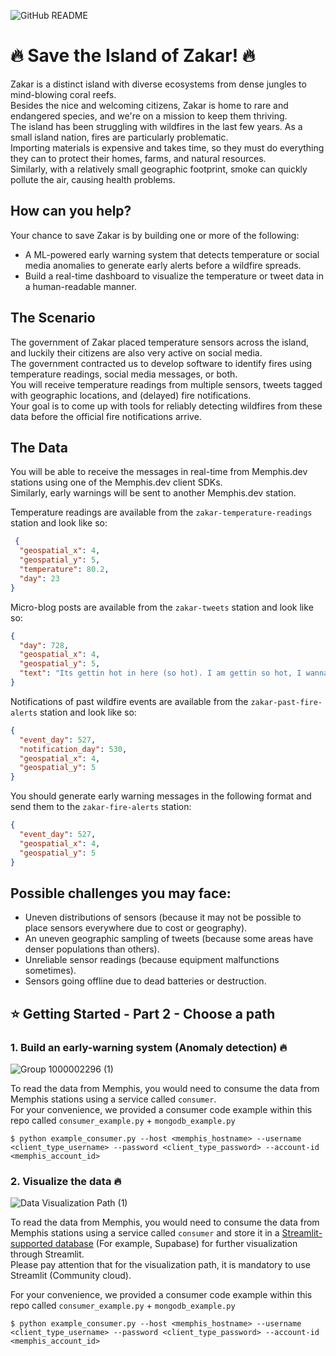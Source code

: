 ![GitHub README](https://github.com/memphisdev/save-zakar-hackathon/assets/70286779/608ddd4f-4b71-484f-8d10-ebed3622d13e)


# 🔥 Save the Island of Zakar! 🔥 #
Zakar is a distinct island with diverse ecosystems from dense jungles to mind-blowing coral reefs.<br>
Besides the nice and welcoming citizens, Zakar is home to rare and endangered species, and we're on a mission to keep them thriving.<br>
The island has been struggling with wildfires in the last few years.  As a small island nation, fires are particularly problematic.<br>
Importing materials is expensive and takes time, so they must do everything they can to protect their homes, farms, and natural resources.<br>
Similarly, with a relatively small geographic footprint, smoke can quickly pollute the air, causing health problems.

## How can you help? ##
Your chance to save Zakar is by building one or more of the following:

* A ML-powered early warning system that detects temperature or social media anomalies to generate early alerts before a wildfire spreads.
* Build a real-time dashboard to visualize the temperature or tweet data in a human-readable manner.

## The Scenario ##

The government of Zakar placed temperature sensors across the island, and luckily their citizens are also very active on social media.  
The government contracted us to develop software to identify fires using temperature readings, social media messages, or both.  
You will receive temperature readings from multiple sensors, tweets tagged with geographic locations, and (delayed) fire notifications.<br>
Your goal is to come up with tools for reliably detecting wildfires from these data before the official fire notifications arrive.

## The Data 
You will be able to receive the messages in real-time from Memphis.dev stations using one of the Memphis.dev client SDKs.<br> 
Similarly, early warnings will be sent to another Memphis.dev station.

Temperature readings are available from the `zakar-temperature-readings` station and look like so:

```json
 {
  "geospatial_x": 4,
  "geospatial_y": 5,
  "temperature": 80.2,
  "day": 23
}
```

Micro-blog posts are available from the `zakar-tweets` station and look like so:

```json
{
  "day": 728,
  "geospatial_x": 4,
  "geospatial_y": 5,
  "text": "Its gettin hot in here (so hot). I am gettin so hot, I wanna take my clothes off"
}
```

Notifications of past wildfire events are available from the `zakar-past-fire-alerts` station and look like so:
```json
{
  "event_day": 527,
  "notification_day": 530,
  "geospatial_x": 4,
  "geospatial_y": 5
}
```

You should generate early warning messages in the following format and send them to the `zakar-fire-alerts` station:

```json
{
  "event_day": 527,
  "geospatial_x": 4,
  "geospatial_y": 5
}
```

## Possible challenges you may face:
* Uneven distributions of sensors (because it may not be possible to place sensors everywhere due to cost or geography).<br>
* An uneven geographic sampling of tweets (because some areas have denser populations than others).<br>
* Unreliable sensor readings (because equipment malfunctions sometimes).<br>
* Sensors going offline due to dead batteries or destruction.

## ⭐ Getting Started - Part 2 - Choose a path
### 1. Build an early-warning system (Anomaly detection) 🔥
![Group 1000002296 (1)](https://github.com/memphisdev/save-zakar-hackathon/assets/107035359/b6c40f6f-5530-4a37-b3cb-e0e31d6aae95)

To read the data from Memphis, you would need to consume the data from Memphis stations using a service called `consumer`.<br>
For your convenience, we provided a consumer code example within this repo called `consumer_example.py` + `mongodb_example.py`
```
$ python example_consumer.py --host <memphis_hostname> --username <client_type_username> --password <client_type_password> --account-id <memphis_account_id>
```

### 2. Visualize the data 🔥
![Data Visualization Path (1)](https://github.com/memphisdev/save-zakar-hackathon/assets/107035359/c167f35f-657e-43f3-9d74-dcc999e9505e)

To read the data from Memphis, you would need to consume the data from Memphis stations using a service called `consumer` and store it in a [Streamlit-supported database](https://docs.streamlit.io/knowledge-base/tutorials/databases) (For example, Supabase) for further visualization through Streamlit.<br>
Please pay attention that for the visualization path, it is mandatory to use Streamlit (Community cloud).

For your convenience, we provided a consumer code example within this repo called `consumer_example.py` + `mongodb_example.py`
```
$ python example_consumer.py --host <memphis_hostname> --username <client_type_username> --password <client_type_password> --account-id <memphis_account_id>
```





